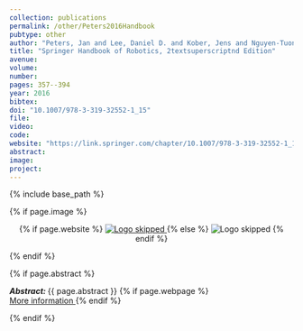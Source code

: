 ```yaml
---
collection: publications
permalink: /other/Peters2016Handbook
pubtype: other
author: "Peters, Jan and Lee, Daniel D. and Kober, Jens and Nguyen-Tuong, Duy and Bagnell, Drew and Schaal, Stefan"
title: "Springer Handbook of Robotics, 2textsuperscriptnd Edition"
avenue: 
volume: 
number: 
pages: 357--394
year: 2016
bibtex: 
doi: "10.1007/978-3-319-32552-1_15"
file: 
video: 
code: 
website: "https://link.springer.com/chapter/10.1007/978-3-319-32552-1_15"
abstract: 
image: 
project: 
---
```

{% include base_path %}

{% if page.image %}
<p align="center">
{% if page.website %}
<a href="{{ page.website }}"> <img src="{{  page.image }}" alt="Logo skipped" style="max-height:200px"/> </a>
{% else %}
<img src="{{  page.image }}" alt="Logo skipped" />
{% endif %}
</p>
{% endif %}

{% if page.abstract %}
<p> <strong> <em> Abstract: </em> </strong> {{ page.abstract }}
    {% if page.webpage %}
        <a href="{{ page.website}}"> <br> More information </a>
    {% endif %}
</p>
{% endif %}
